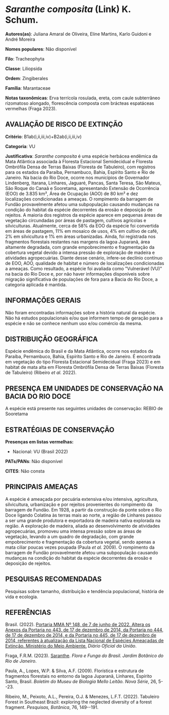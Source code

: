 # *Saranthe composita* (Link) K. Schum.

**Autores(as)**: Juliana Amaral de Oliveira, Eline Martins, Karlo Guidoni e André Moreira

**Nomes populares**: Não disponível

**Filo**: Tracheophyta

**Classe**: Liliopsida

**Ordem**: Zingiberales

**Família**: Marantaceae

**Notas taxonômicas**: Erva terrícola rosulada, ereta, com caule subterrâneo rizomatoso alongado, florescência composta com brácteas espatáceas vermelhas (Fraga 2023).

## AVALIAÇÃO DE RISCO DE EXTINÇÃO

**Critério**: B1ab(i,ii,iii,iv)+B2ab(i,ii,iii,iv)

**Categoria**: VU

**Justificativa**: *Saranthe composita* é uma espécie herbácea endêmica da Mata Atlântica associada à Floresta Estacional Semidecidual e Floresta Ombrófila Densa de Terras Baixas (Floresta de Tabuleiro), com registros para os estados da Paraíba, Pernambuco, Bahia, Espírito Santo e Rio de Janeiro. Na bacia do Rio Doce, ocorre nos municípios de Governador Lindenberg, Itarana, Linhares, Jaguaré, Pancas, Santa Teresa, São Mateus, São Roque do Canaã e Sooretama, apresentando Extensão de Ocorrência (EOO) de 3.835 km², Área de Ocupação (AOO) de 80 km² e dez localizações condicionadas a ameaças. O rompimento da barragem de Fundão provavelmente afetou uma subpopulação causando mudanças na condição do habitat da espécie decorrentes da erosão e deposição de rejeitos. A maioria dos registros da espécie aparece em pequenas áreas de vegetação circundadas por áreas de pastagem, cultivos agrícolas e silviculturas.  Atualmente, cerca de 58% da EOO da espécie
foi convertida em áreas de pastagem, 11% em mosaico de usos, 4% em cultivo de café, 2% em silvicultura e 1% em áreas urbanizadas. Ainda, foi registrada nos fragmentos florestais restantes nas margens da lagoa Juparanã, área altamente degradada, com grande empobrecimento e fragmentação da cobertura vegetal devido a intensa pressão de exploração de madeira e atividades agropecuárias. Diante desse cenário, infere-se declínio contínuo de EOO, AOO, qualidade de habitat e número de localizações condicionadas a ameaças. Como resultado, a espécie foi avaliada como "Vulnerável (VU)" na bacia do Rio Doce e, por não haver informações disponíveis sobre migração significativa de populações de fora para a Bacia do Rio Doce, a categoria aplicada é mantida.

## INFORMAÇÕES GERAIS

Não foram encontradas informações sobre a história natural da espécie.  Não há estudos populacionais e/ou que informem tempo de geração para a espécie e não se conhece nenhum uso e/ou comércio da mesma.

## DISTRIBUIÇÃO GEOGRÁFICA

Espécie endêmica do Brasil e da Mata Atlântica, ocorre nos estados da Paraíba, Pernambuco, Bahia, Espírito Santo e Rio de Janeiro. É encontrada em vegetação do tipo Floresta Estacional Semidecidual (Fraga 2023) e em habitat de mata alta em Floresta Ombrófila Densa de Terras Baixas (Floresta de Tabuleiro) (Ribeiro *et al.* 2022).

## PRESENÇA EM UNIDADES DE CONSERVAÇÃO NA BACIA DO RIO DOCE

A espécie está presente nas seguintes unidades de conservação: REBIO de Sooretama

## ESTRATÉGIAS DE CONSERVAÇÃO

**Presenças em listas vermelhas:**

-   Nacional: VU (Brasil 2022)

**PATs/PANs**: Não disponível

**CITES**: Não consta

## PRINCIPAIS AMEAÇAS

A espécie é ameaçada por pecuária extensiva e/ou intensiva, agricultura, silvicultura, urbanização e por rejeitos provenientes do rompimento da barragem de Fundão. Em 1928, a partir da construção da ponte sobre o Rio Doce ligando Colatina às terras mais ao norte, a região de Linhares passou a ser uma grande produtora e exportadora de madeira nativa explorada na região. A exploração de madeira, aliada ao desenvolvimento de atividades agropecuárias, promoveu uma intensa pressão sobre as áreas de vegetação, levando a um quadro de degradação, com grande empobrecimento e fragmentação da cobertura vegetal, sendo apenas a mata ciliar poucas vezes poupada (Paula *et al.* 2009). O rompimento da barragem de Fundão provavelmente afetou uma subpopulação causando mudanças na condição do habitat da espécie decorrentes da erosão e deposição de rejeitos.

## PESQUISAS RECOMENDADAS

Pesquisas sobre tamanho, distribuição e tendência populacional, história de vida e ecologia.

## REFERÊNCIAS

Brasil. (2022). [Portaria MMA Nº 148, de 7 de junho de 2022. Altera os Anexos da Portaria no 443, de 17 de dezembro de 2014, da Portaria no 444, de 17 de dezembro de 2014, e da Portaria no 445, de 17 de dezembro de 2014, referentes à atualização da Lista Nacional de Espécies Ameaçadas de Extinção. Ministério do Meio Ambiente.](https://in.gov.br/en/web/dou/-/portaria-mma-n-148-de-7-de-junho-de-2022-406272733) *Diário Oficial da União*.

Fraga, F.R.M. (2023).  [Saranthe](https://floradobrasil.jbrj.gov.br/FB9372). *Flora e Funga do Brasil. Jardim Botânico do Rio de Janeiro*.

Paula, A., Lopes, W.P. & Silva, A.F. (2009). Florística e estrutura de fragmentos florestais no entorno da lagoa Juparanã, Linhares, Espírito Santo, Brasil. *Boletim do Museu de Biologia Mello Leitão. Nova Série*, 26, 5--23.

Ribeiro, M., Peixoto, A.L., Pereira, O.J. & Menezes, L.F.T. (2022).  Tabuleiro Forest in Southeast Brazil: exploring the neglected diversity of a forest fragment. *Pesquisas, Botânica*, 76, 149--191.
